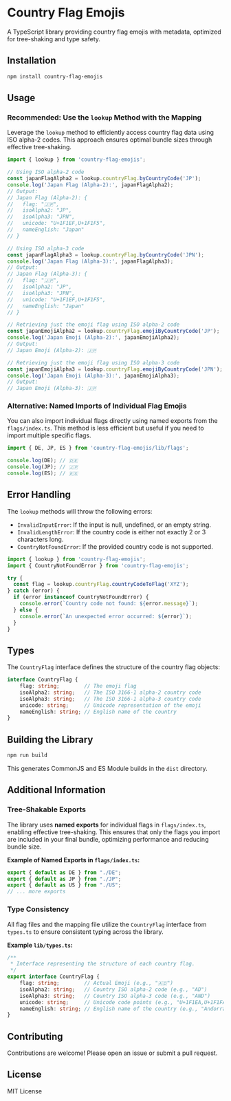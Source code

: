 # Country Flag Emojis

A TypeScript library providing country flag emojis with metadata, optimized for tree-shaking and type safety.

## Installation

```bash
npm install country-flag-emojis
```

## Usage

### Recommended: Use the `lookup` Method with the Mapping

Leverage the `lookup` method to efficiently access country flag data using ISO alpha-2 codes. This approach ensures optimal bundle sizes through effective tree-shaking.

```typescript
import { lookup } from 'country-flag-emojis';

// Using ISO alpha-2 code
const japanFlagAlpha2 = lookup.countryFlag.byCountryCode('JP');
console.log('Japan Flag (Alpha-2):', japanFlagAlpha2);
// Output:
// Japan Flag (Alpha-2): {
//   flag: "🇯🇵",
//   isoAlpha2: "JP",
//   isoAlpha3: "JPN",
//   unicode: "U+1F1EF,U+1F1F5",
//   nameEnglish: "Japan"
// }

// Using ISO alpha-3 code
const japanFlagAlpha3 = lookup.countryFlag.byCountryCode('JPN');
console.log('Japan Flag (Alpha-3):', japanFlagAlpha3);
// Output:
// Japan Flag (Alpha-3): {
//   flag: "🇯🇵",
//   isoAlpha2: "JP",
//   isoAlpha3: "JPN",
//   unicode: "U+1F1EF,U+1F1F5",
//   nameEnglish: "Japan"
// }

// Retrieving just the emoji flag using ISO alpha-2 code
const japanEmojiAlpha2 = lookup.countryFlag.emojiByCountryCode('JP');
console.log('Japan Emoji (Alpha-2):', japanEmojiAlpha2);
// Output:
// Japan Emoji (Alpha-2): 🇯🇵

// Retrieving just the emoji flag using ISO alpha-3 code
const japanEmojiAlpha3 = lookup.countryFlag.emojiByCountryCode('JPN');
console.log('Japan Emoji (Alpha-3):', japanEmojiAlpha3);
// Output:
// Japan Emoji (Alpha-3): 🇯🇵
```

### Alternative: Named Imports of Individual Flag Emojis

You can also import individual flags directly using named exports from the `flags/index.ts`. This method is less efficient but useful if you need to import multiple specific flags.

```typescript
import { DE, JP, ES } from 'country-flag-emojis/lib/flags';

console.log(DE); // 🇩🇪
console.log(JP); // 🇯🇵
console.log(ES); // 🇪🇸
```

## Error Handling

The `lookup` methods will throw the following errors:

- `InvalidInputError`: If the input is null, undefined, or an empty string.
- `InvalidLengthError`: If the country code is either not exactly 2 or 3 characters long.
- `CountryNotFoundError`: If the provided country code is not supported.

```typescript
import { lookup } from 'country-flag-emojis';
import { CountryNotFoundError } from 'country-flag-emojis';

try {
  const flag = lookup.countryFlag.countryCodeToFlag('XYZ');
} catch (error) {
  if (error instanceof CountryNotFoundError) {
    console.error(`Country code not found: ${error.message}`);
  } else {
    console.error(`An unexpected error occurred: ${error}`);
  }
}
```

## Types

The `CountryFlag` interface defines the structure of the country flag objects:

```typescript
interface CountryFlag {
    flag: string;        // The emoji flag
    isoAlpha2: string;   // The ISO 3166-1 alpha-2 country code
    isoAlpha3: string;   // The ISO 3166-1 alpha-3 country code
    unicode: string;     // Unicode representation of the emoji
    nameEnglish: string; // English name of the country
}
```

## Building the Library

```bash
npm run build
```

This generates CommonJS and ES Module builds in the `dist` directory.

## Additional Information

### Tree-Shakable Exports

The library uses **named exports** for individual flags in `flags/index.ts`, enabling effective tree-shaking. This ensures that only the flags you import are included in your final bundle, optimizing performance and reducing bundle size.

**Example of Named Exports in `flags/index.ts`:**

```typescript
export { default as DE } from "./DE";
export { default as JP } from "./JP";
export { default as US } from "./US";
// ... more exports
```

### Type Consistency

All flag files and the mapping file utilize the `CountryFlag` interface from `types.ts` to ensure consistent typing across the library.

**Example `lib/types.ts`:**

```typescript
/**
 * Interface representing the structure of each country flag.
 */
export interface CountryFlag {
    flag: string;        // Actual Emoji (e.g., "🇦🇩")
    isoAlpha2: string;   // Country ISO alpha-2 code (e.g., "AD")
    isoAlpha3: string;   // Country ISO alpha-3 code (e.g., "AND")
    unicode: string;     // Unicode code points (e.g., "U+1F1EA,U+1F1FA")
    nameEnglish: string; // English name of the country (e.g., "Andorra")
}
```

## Contributing

Contributions are welcome! Please open an issue or submit a pull request.

## License

MIT License